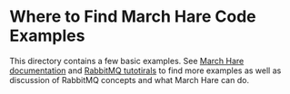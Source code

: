 # Where to Find March Hare Code Examples

This directory contains a few basic examples. See [March Hare
documentation](http://rubymarchhare.info) and [RabbitMQ
tutotirals](http://www.rabbitmq.com/getstarted.html) to find more
examples as well as discussion of RabbitMQ concepts and what March
Hare can do.
